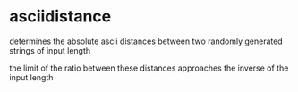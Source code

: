 # asciidistance

determines the absolute ascii distances between two randomly generated strings of input length

the limit of the ratio between these distances approaches the inverse of the input length
